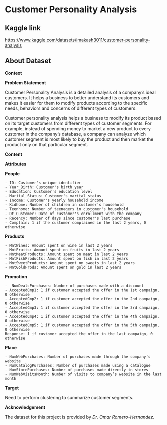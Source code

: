 # Customer Personality Analysis

## Kaggle link 

https://www.kaggle.com/datasets/imakash3011/customer-personality-analysis

## About Dataset

**Context**

**Problem Statement**

Customer Personality Analysis is a detailed analysis of a company’s ideal customers. It helps a business to better understand its customers and makes it easier for them to modify products according to the specific needs, behaviors and concerns of different types of customers.

Customer personality analysis helps a business to modify its product based on its target customers from different types of customer segments. For example, instead of spending money to market a new product to every customer in the company’s database, a company can analyze which customer segment is most likely to buy the product and then market the product only on that particular segment.

**Content**

**Attributes**

**People**

    - ID: Customer's unique identifier
    - Year_Birth: Customer's birth year
    - Education: Customer's education level
    - Marital_Status: Customer's marital status
    - Income: Customer's yearly household income
    - Kidhome: Number of children in customer's household
    - Teenhome: Number of teenagers in customer's household
    - Dt_Customer: Date of customer's enrollment with the company
    - Recency: Number of days since customer's last purchase
    - Complain: 1 if the customer complained in the last 2 years, 0 otherwise

**Products**

    - MntWines: Amount spent on wine in last 2 years
    - MntFruits: Amount spent on fruits in last 2 years
    - MntMeatProducts: Amount spent on meat in last 2 years
    - MntFishProducts: Amount spent on fish in last 2 years
    - MntSweetProducts: Amount spent on sweets in last 2 years
    - MntGoldProds: Amount spent on gold in last 2 years

**Promotion**

    -  NumDealsPurchases: Number of purchases made with a discount
    - AcceptedCmp1: 1 if customer accepted the offer in the 1st campaign, 0 otherwise
    - AcceptedCmp2: 1 if customer accepted the offer in the 2nd campaign, 0 otherwise
    - AcceptedCmp3: 1 if customer accepted the offer in the 3rd campaign, 0 otherwise
    - AcceptedCmp4: 1 if customer accepted the offer in the 4th campaign, 0 otherwise
    - AcceptedCmp5: 1 if customer accepted the offer in the 5th campaign, 0 otherwise
    Response: 1 if customer accepted the offer in the last campaign, 0 otherwise

**Place**

    - NumWebPurchases: Number of purchases made through the company’s website
    - NumCatalogPurchases: Number of purchases made using a catalogue
    - NumStorePurchases: Number of purchases made directly in stores
    - NumWebVisitsMonth: Number of visits to company’s website in the last month

**Target**

Need to perform clustering to summarize customer segments.

**Acknowledgement**

The dataset for this project is provided by *Dr. Omar Romero-Hernandez*.